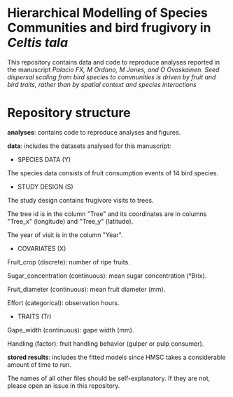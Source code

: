 # Hierarchical Modelling of Species Communities and bird frugivory in *Celtis tala*
This repository contains data and code to reproduce analyses reported in the manuscript *Palacio FX, M Ordano, M Jones, and O Ovaskainen. Seed dispersal scaling from bird species to communities is driven by fruit and bird traits, rather than by spatial context and species interactions*

# Repository structure

**analyses**: contains code to reproduce analyses and figures.

**data**: includes the datasets analysed for this manuscript:
- SPECIES DATA (Y)
  
The species data consists of fruit consumption events of 14 bird species.

- STUDY DESIGN (S)
  
The study design contains frugivore visits to trees.

The tree id is in the column "Tree" and its coordinates are in columns "Tree_x" (longitude) and "Tree_y" (latitude).

The year of visit is in the column "Year".

- COVARIATES (X)
  
Fruit_crop (discrete): number of ripe fruits.

Sugar_concentration (continuous): mean sugar concentration (°Brix).

Fruit_diameter (continuous): mean fruit diameter (mm).

Effort (categorical): observation hours.

- TRAITS (Tr)
  
Gape_width (continuous): gape width (mm).

Handling (factor): fruit handling behavior (gulper or pulp consumer).

**stored results**: includes the fitted models since HMSC takes a considerable amount of time to run.

The names of all other files should be self-explanatory. If they are not, please open an issue in this repository.
